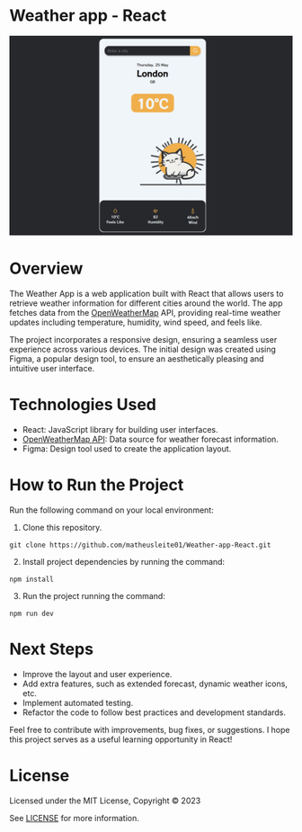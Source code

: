 # Weather app - React

![App Screenshot](/src/assets/img-readme.png)

# Overview

The Weather App is a web application built with React that allows users to retrieve weather information for different cities around the world. The app fetches data from the [OpenWeatherMap](https://openweathermap.org) API, providing real-time weather updates including temperature, humidity, wind speed, and feels like.

The project incorporates a responsive design, ensuring a seamless user experience across various devices. The initial design was created using Figma, a popular design tool, to ensure an aesthetically pleasing and intuitive user interface.

# Technologies Used

- React: JavaScript library for building user interfaces.
- [OpenWeatherMap API](https://openweathermap.org/api/one-call-3): Data source for weather forecast information.
- Figma: Design tool used to create the application layout.
 


# How to Run the Project

Run the following command on your local environment:
1. Clone this repository.

```
git clone https://github.com/matheusleite01/Weather-app-React.git
```
2. Install project dependencies by running the command:
``` 
npm install
``` 
3. Run the project running the command:
``` 
npm run dev
``` 



# Next Steps

- Improve the layout and user experience.
- Add extra features, such as extended forecast, dynamic weather icons, etc.
- Implement automated testing.
- Refactor the code to follow best practices and development standards.

Feel free to contribute with improvements, bug fixes, or suggestions. I hope this project serves as a useful learning opportunity in React!


# License

Licensed under the MIT License, Copyright © 2023

See [LICENSE](https://github.com/matheusleite01/Weather-app-React/blob/master/LICENSE) for more information.
